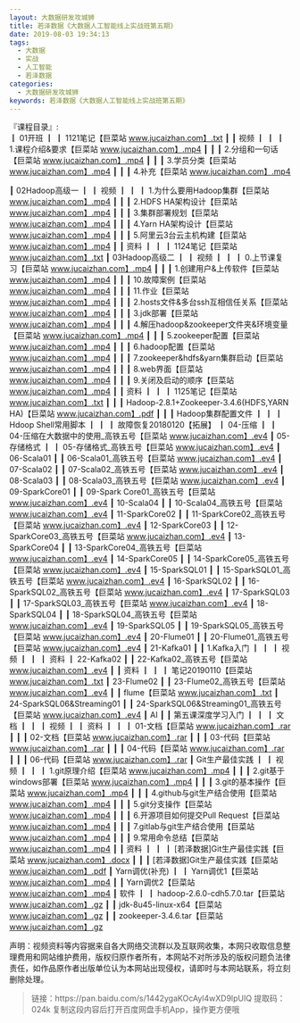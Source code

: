 ```yaml
---
layout: 大数据研发攻城狮
title: 若泽数据《大数据人工智能线上实战班第五期》
date: 2019-08-03 19:34:13
tags:
  - 大数据
  - 实战
  - 人工智能
  - 若泽数据 
categories:
  - 大数据研发攻城狮
keywords: 若泽数据《大数据人工智能线上实战班第五期》
---
```

『课程目录』:  
┃  01开班
┃  ┃  1121笔记【巨菜站 www.jucaizhan.com】.txt
┃  ┃  视频
┃  ┃  ┃  1.课程介绍&要求【巨菜站 www.jucaizhan.com】.mp4
┃  ┃  ┃  2.分组和一句话【巨菜站 www.jucaizhan.com】.mp4
┃  ┃  ┃  3.学员分类【巨菜站 www.jucaizhan.com】.mp4
┃  ┃  ┃  4.补充【巨菜站 www.jucaizhan.com】.mp4
<!-- more -->
┃  02Hadoop高级一
┃  ┃  视频
┃  ┃  ┃  1.为什么要用Hadoop集群【巨菜站 www.jucaizhan.com】.mp4
┃  ┃  ┃  2.HDFS HA架构设计【巨菜站 www.jucaizhan.com】.mp4
┃  ┃  ┃  3.集群部署规划【巨菜站 www.jucaizhan.com】.mp4
┃  ┃  ┃  4.Yarn HA架构设计【巨菜站 www.jucaizhan.com】.mp4
┃  ┃  ┃  5.阿里云3台云主机构建【巨菜站 www.jucaizhan.com】.mp4
┃  ┃  资料
┃  ┃  ┃  1124笔记【巨菜站 www.jucaizhan.com】.txt
┃  03Hadoop高级二
┃  ┃  视频
┃  ┃  ┃  0.上节课复习【巨菜站 www.jucaizhan.com】.mp4
┃  ┃  ┃  1.创建用户&上传软件【巨菜站 www.jucaizhan.com】.mp4
┃  ┃  ┃  10.故障案例【巨菜站 www.jucaizhan.com】.mp4
┃  ┃  ┃  11.作业【巨菜站 www.jucaizhan.com】.mp4
┃  ┃  ┃  2.hosts文件&多台ssh互相信任关系【巨菜站 www.jucaizhan.com】.mp4
┃  ┃  ┃  3.jdk部署【巨菜站 www.jucaizhan.com】.mp4
┃  ┃  ┃  4.解压hadoop&zookeeper文件夹&环境变量【巨菜站 www.jucaizhan.com】.mp4
┃  ┃  ┃  5.zookeeper配置【巨菜站 www.jucaizhan.com】.mp4
┃  ┃  ┃  6.hadoop配置【巨菜站 www.jucaizhan.com】.mp4
┃  ┃  ┃  7.zookeeper&hdfs&yarn集群启动【巨菜站 www.jucaizhan.com】.mp4
┃  ┃  ┃  8.web界面【巨菜站 www.jucaizhan.com】.mp4
┃  ┃  ┃  9.关闭及启动的顺序【巨菜站 www.jucaizhan.com】.mp4
┃  ┃  资料
┃  ┃  ┃  1125笔记【巨菜站 www.jucaizhan.com】.txt
┃  ┃  ┃  Hadoop-2.8.1+Zookeeper-3.4.6(HDFS,YARN HA)【巨菜站 www.jucaizhan.com】.pdf
┃  ┃  ┃  Hadoop集群配置文件
┃  ┃  ┃  Hdoop Shell常用脚本
┃  ┃  ┃  故障恢复20180120【拓展】
┃  04-压缩
┃  ┃  04-压缩在大数据中的使用_高铁五号【巨菜站 www.jucaizhan.com】.ev4
┃  05-存储格式
┃  ┃  05-存储格式_高铁五号【巨菜站 www.jucaizhan.com】.ev4
┃  06-Scala01
┃  ┃  06-Scala01_高铁五号【巨菜站 www.jucaizhan.com】.ev4
┃  07-Scala02
┃  ┃  07-Scala02_高铁五号【巨菜站 www.jucaizhan.com】.ev4
┃  08-Scala03
┃  ┃  08-Scala03_高铁五号【巨菜站 www.jucaizhan.com】.ev4
┃  09-SparkCore01
┃  ┃  09-Spark Core01_高铁五号【巨菜站 www.jucaizhan.com】.ev4
┃  10-Scala04
┃  ┃  10-Scala04_高铁五号【巨菜站 www.jucaizhan.com】.ev4
┃  11-SparkCore02
┃  ┃  11-SparkCore02_高铁五号【巨菜站 www.jucaizhan.com】.ev4
┃  12-SparkCore03
┃  ┃  12-SparkCore03_高铁五号【巨菜站 www.jucaizhan.com】.ev4
┃  13-SparkCore04
┃  ┃  13-SparkCore04_高铁五号【巨菜站 www.jucaizhan.com】.ev4
┃  14-SparkCore05
┃  ┃  14-SparkCore05_高铁五号【巨菜站 www.jucaizhan.com】.ev4
┃  15-SparkSQL01
┃  ┃  15-SparkSQL01_高铁五号【巨菜站 www.jucaizhan.com】.ev4
┃  16-SparkSQL02
┃  ┃  16-SparkSQL02_高铁五号【巨菜站 www.jucaizhan.com】.ev4
┃  17-SparkSQL03
┃  ┃  17-SparkSQL03_高铁五号【巨菜站 www.jucaizhan.com】.ev4
┃  18-SparkSQL04
┃  ┃  18-SparkSQL04_高铁五号【巨菜站 www.jucaizhan.com】.ev4
┃  19-SparkSQL05
┃  ┃  19-SparkSQL05_高铁五号【巨菜站 www.jucaizhan.com】.ev4
┃  20-Flume01
┃  ┃  20-Flume01_高铁五号【巨菜站 www.jucaizhan.com】.ev4
┃  21-Kafka01
┃  ┃  1.Kafka入门
┃  ┃  ┃  视频
┃  ┃  ┃  资料
┃  22-Kafka02
┃  ┃  22-Kafka02_高铁五号【巨菜站 www.jucaizhan.com】.ev4
┃  ┃  资料
┃  ┃  ┃  笔记20190110【巨菜站 www.jucaizhan.com】.txt
┃  23-Flume02
┃  ┃  23-Flume02_高铁五号【巨菜站 www.jucaizhan.com】.ev4
┃  ┃  flume【巨菜站 www.jucaizhan.com】.txt
┃  24-SparkSQL06&Streaming01
┃  ┃  24-SparkSQL06&Streaming01_高铁五号【巨菜站 www.jucaizhan.com】.ev4
┃  AI
┃  ┃  第五课深度学习入门
┃  ┃  ┃  文档
┃  ┃  ┃  视频
┃  ┃  资料
┃  ┃  ┃  01-文档【巨菜站 www.jucaizhan.com】.rar
┃  ┃  ┃  02-文档【巨菜站 www.jucaizhan.com】.rar
┃  ┃  ┃  03-代码【巨菜站 www.jucaizhan.com】.rar
┃  ┃  ┃  04-代码【巨菜站 www.jucaizhan.com】.rar
┃  ┃  ┃  06-代码【巨菜站 www.jucaizhan.com】.rar
┃  Git生产最佳实践
┃  ┃  视频
┃  ┃  ┃  1.git原理介绍【巨菜站 www.jucaizhan.com】.mp4
┃  ┃  ┃  2.git基于windows部署【巨菜站 www.jucaizhan.com】.mp4
┃  ┃  ┃  3.git的基本操作【巨菜站 www.jucaizhan.com】.mp4
┃  ┃  ┃  4.github与git生产结合使用【巨菜站 www.jucaizhan.com】.mp4
┃  ┃  ┃  5.git分支操作【巨菜站 www.jucaizhan.com】.mp4
┃  ┃  ┃  6.开源项目如何提交Pull Request【巨菜站 www.jucaizhan.com】.mp4
┃  ┃  ┃  7.gitlab与git生产结合使用【巨菜站 www.jucaizhan.com】.mp4
┃  ┃  ┃  9.常用命令总结【巨菜站 www.jucaizhan.com】.mp4
┃  ┃  资料
┃  ┃  ┃  [若泽数据]Git生产最佳实践【巨菜站 www.jucaizhan.com】.docx
┃  ┃  ┃  [若泽数据]Git生产最佳实践【巨菜站 www.jucaizhan.com】.pdf
┃  Yarn调优(补充)
┃  ┃  Yarn调优1【巨菜站 www.jucaizhan.com】.mp4
┃  ┃  Yarn调优2【巨菜站 www.jucaizhan.com】.mp4
┃  软件
┃  ┃  hadoop-2.6.0-cdh5.7.0.tar【巨菜站 www.jucaizhan.com】.gz
┃  ┃  jdk-8u45-linux-x64【巨菜站 www.jucaizhan.com】.gz
┃  ┃  zookeeper-3.4.6.tar【巨菜站 www.jucaizhan.com】.gz
<div class="post-copyright">
    <div class="post-copyright__author">
      <span class="post-copyright-meta">声明：视频资料等内容据来自各大网络交流群以及互联网收集，本网只收取信息整理费用和网站维护费用，版权归原作者所有，本网站不对所涉及的版权问题负法律责任，如作品原作者出版单位认为本网站出现侵权，请即时与本网站联系，将立刻删除处理。 </span>
    </div>
</div>

<blockquote class="blockquote-center">
链接：https://pan.baidu.com/s/1442ygaKOcAyl4wXD9lpUIQ 
提取码：024k 
复制这段内容后打开百度网盘手机App，操作更方便哦
</blockquote>

